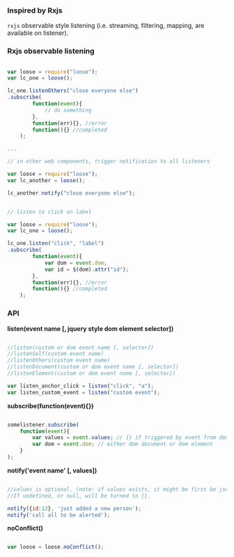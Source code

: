
### Inspired by Rxjs
``rxjs`` observable style listening (i.e. streaming, filtering, mapping, are available on listener). 


### Rxjs observable listening

```javascript

var loose = require("loose");
var lc_one = loose();

lc_one.listenOthers("close everyone else")
.subscribe(
        function(event){
            // do something     
        },
        function(err){}, //error
        function(){} //completed
    );

...

// in other web components, trigger notification to all listeners

var loose = require("loose");
var lc_another = loose();

lc_another.notify("close everyone else");

```

```javascript

// listen to click on label

var loose = require("loose");
var lc_one = loose();

lc_one.listen("click", "label")
.subscribe(
        function(event){
            var dom = event.dom;
            var id = $(dom).attr("id");
        },
        function(err){}, //error
        function(){} //completed
    );

```


### API

__listen(event name [, jquery style dom element selector])__ 

```javascript

//listen(custom or dom event name [, selector])
//listenSelf(custom event name) 
//listenOthers(custom event name) 
//listenDocument(custom or dom event name [, selector]) 
//listenElement(custom or dom event name [, selector]) 

var listen_anchor_click = listen("click", "a");
var listen_custom_event = listen("custom event");

```

__subscribe(function(event){})__

```javascript

somelistener.subscribe(
    function(event){
        var values = event.values; // {} if triggered by event from dom element
        var dom = event.dom; // either dom document or dom element
    }
);
```

__notify('event name' [, values])__

```javascript

//values is optional. (note: if values exists, it might be first be json stringified and parse back when listened) 
//If undefined, or null, will be turned to {}.

notify({id:12}, 'just added a new person');
notify('call all to be alerted');

```


__noConflict()__

```javascript

var loose = loose.noConflict();

```